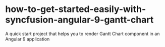 # how-to-get-started-easily-with-syncfusion-angular-9-gantt-chart
A quick start project that helps you to render Gantt Chart component in an Angular 9 application
